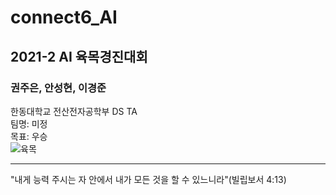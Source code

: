 # connect6_AI
## 2021-2 AI 육목경진대회
### 권주은, 안성현, 이경준
한동대학교 전산전자공학부 DS TA  
팀명: 미정  
목표: 우승  
![육목](https://user-images.githubusercontent.com/61014494/125806176-bdc2ebbd-fcb3-4c43-acc3-04f8c3a70d2f.jpeg)

----------
"내게 능력 주시는 자 안에서 내가 모든 것을 할 수 있느니라"(빌립보서 4:13)
